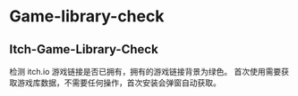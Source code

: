 # Game-library-check

## Itch-Game-Library-Check

检测 itch.io 游戏链接是否已拥有，拥有的游戏链接背景为绿色。
首次使用需要获取游戏库数据，不需要任何操作，首次安装会弹窗自动获取。

